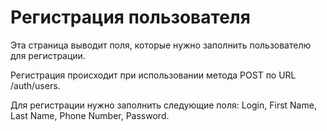 # Регистрация пользователя

Эта страница выводит поля, которые нужно заполнить пользователю для регистрации.

Регистрация происходит при использовании метода POST по URL /auth/users.

Для регистрации нужно заполнить следующие поля: Login, First Name, Last Name, Phone Number, Password.